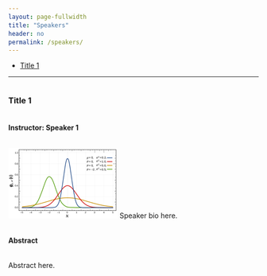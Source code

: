 ```yaml
---
layout: page-fullwidth
title: "Speakers"
header: no
permalink: /speakers/
---
```


* <a href="#speaker1">Title 1</a> 

-----

<div id="speaker1" style="display: flex; flex-direction: column;">

<h3>Title 1</h3>

<h4> Instructor: Speaker 1</h4>

<p>
<img class="imgfloat" src="../docs/normal.png"/>
Speaker bio here.
</p>


<h4>Abstract</h4>

Abstract here.


</div>

